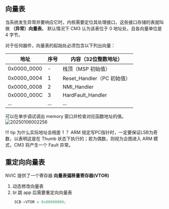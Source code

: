 
## 向量表

当系统发生异常并要响应它时，内核需要定位其处理接口，这些接口存储的表就叫做 **（异常）向量表**。
默认情况下 CM3 认为该表位于 0 地址处，且各向量单位是 4 字节。

对于任何器件，向量表的起始处必须包含以下列出向量：

| 地址 | 序号 | 内容（32位整数地址）|
| ---- | ---- | ---- |
|0x0000_0000| - | 栈顶（MSP 初始值） |
|0x0000_0004| 1 | Reset_Handler（PC 初始值） |
|0x0000_0008| 2 | NMI_Handler |
|0x0000_000C| 3 | HardFault_Handler |
|... | ... | ... |



可以在单步调试调出 memory 窗口并检查对应函数地址的值。
![20250106002256](https://cdn.jsdelivr.net/gh/24849748/PicBed/ob/20250106002256.png)

!!! tip 为什么实际地址会相差 1 ？
    ARM 规定写PC指针时，一定要保证LSB为奇数，以表明这是在 Thumb 状态下执行的；若为偶数，则视为企图进入 ARM 模式，CM3 将产生一个 Fault 异常。


## 重定向向量表

NVIC 提供了一个寄存器 **向量表偏移量寄存器(VTOR)**

1. 动态修改向量表
2. bl 跳 app 后需要重定向向量表

```c
    SCB->VTOR = 0x08000000;
```


